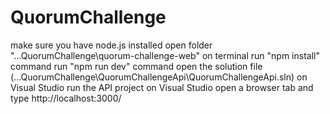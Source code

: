 # QuorumChallenge

make sure you have node.js installed
open folder "...QuorumChallenge\quorum-challenge-web" on terminal
run "npm install" command
run "npm run dev" command
open the solution file (...QuorumChallenge\QuorumChallengeApi\QuorumChallengeApi.sln) on Visual Studio
run the API project on Visual Studio
open a browser tab and type http://localhost:3000/
